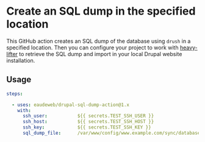 # Create an SQL dump in the specified location

This GitHub action creates an SQL dump of the database using `drush` in a specified location. Then you can configure your project to work with [heavy-lifter](https://packagist.org/packages/eaudeweb/heavy-lifter) to retrieve the SQL dump and import in your local Drupal website installation.

## Usage

```yml
steps:

  - uses: eaudeweb/drupal-sql-dump-action@1.x
    with:
      ssh_user:           ${{ secrets.TEST_SSH_USER }}
      ssh_host:           ${{ secrets.TEST_SSH_HOST }}
      ssh_key:            ${{ secrets.TEST_SSH_KEY }}
      sql_dump_file:      /var/www/config/www.example.com/sync/database.sql
```
